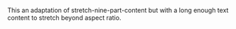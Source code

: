 This an adaptation of stretch-nine-part-content but with a long
enough text content to stretch beyond aspect ratio.